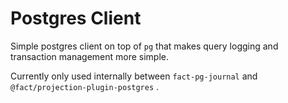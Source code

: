 # Postgres Client

Simple postgres client on top of `pg` that makes query logging and transaction management more simple.

Currently only used internally between `fact-pg-journal` and `@fact/projection-plugin-postgres` .